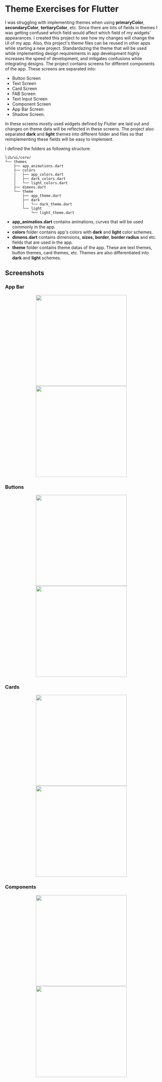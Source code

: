 # Theme Exercises for Flutter

I was struggling with implementing themes when using **primaryColor**, **secondaryColor**, **tertiaryColor**, etc. Since there are lots of fields in themes I was getting confused which field would affect which field of my widgets' appearances.
I created this project to see how my changes will change the UI of my app. Also, this project's theme files can be reused in other apps while starting a new project. Standardazing the theme that will be used while implementing design requirements in app development highly increases the speed of development, and mitigates confusions while integrating designs.
The project contains screens for different components of the app. These screens are separated into:

- Button Screen
- Text Screen
- Card Screen
- FAB Screen
- Text Input Screen
- Component Screen
- App Bar Screen
- Shadow Screen.

In these screens mostly used widgets defined by Flutter are laid out and changes on theme data will be reflected in these screens.
The project also separated **dark** and **light** themes into different folder and files so that reimplementing these fields will be easy to implement.

I defined the folders as following structure:

```
lib/ui/core/
└── themes
    ├── app_animations.dart
    ├── colors
    │   ├── app_colors.dart
    │   ├── dark_colors.dart
    │   └── light_colors.dart
    ├── dimens.dart
    └── theme
        ├── app_theme.dart
        ├── dark
        │   └── dark_theme.dart
        └── light
            └── light_theme.dart
```

- **app_animatios.dart** contains animations, curves that will be used commonly in the app.
- **colors** folder contains app's colors with **dark** and **light** color schemes.
- **dimens.dart** contains dimensions, **sizes**, **border**, **border radius** and etc. fields that are used in the app.
- **theme** folder contains theme datas of the app. These are text themes, button themes, card themes, etc. Themes are also differentiated into **dark** and **light** schemes.

## Screenshots

### App Bar

<p align="center">
  <img src="./assets/screenshot/app_bar_dark.png" width="300">
  <img src="./assets/screenshot/app_bar_light.png" width="300">
</p>

### Buttons

<p align="center">
  <img src="./assets/screenshot/button_dark.png" width="300">
  <img src="./assets/screenshot/button_light.png" width="300">
</p>

### Cards

<p align="center">
  <img src="./assets/screenshot/card_dark.png" width="300">
  <img src="./assets/screenshot/card_light.png" width="300">
</p>

### Components

<p align="center">
  <img src="./assets/screenshot/component_dark.png" width="300">
  <img src="./assets/screenshot/component_light.png" width="300">
</p>
